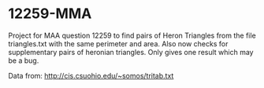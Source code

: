 # 12259-MMA

Project for MAA question 12259 to find pairs of Heron Triangles from the file triangles.txt with the same perimeter and area.
Also now checks for supplementary pairs of heronian triangles.
Only gives one result which may be a bug.

Data from:
http://cis.csuohio.edu/~somos/tritab.txt

